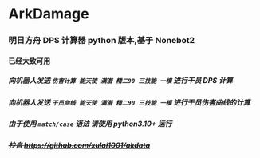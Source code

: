 # ArkDamage

### 明日方舟 DPS 计算器 python 版本,基于 Nonebot2
#### 已经大致可用
##### 向机器人发送 `伤害计算 能天使 满潜 精二90 三技能 一模` 进行干员 DPS 计算
##### 向机器人发送 `干员曲线 能天使 满潜 精二90 三技能 一模` 进行干员伤害曲线的计算
##### 由于使用 `match/case` 语法 请使用 python3.10+ 运行
##### ~~抄自 https://github.com/xulai1001/akdata~~
